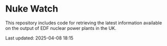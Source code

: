 # Nuke Watch

This repository includes code for retrieving the latest information available on the output of EDF nuclear power plants in the UK.

Last updated: 2025-04-08 18:15